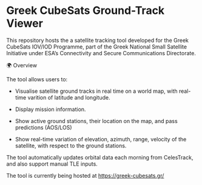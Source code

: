 # Greek CubeSats Ground-Track Viewer

This repository hosts the a satellite tracking tool developed for the Greek CubeSats IOV/IOD Programme, part of the Greek National Small Satellite Initiative under ESA’s Connectivity and Secure Communications Directorate.

🌍 Overview

The tool allows users to:

- Visualise satellite ground tracks in real time on a world map, with real-time varition of latitude and longitude.

- Display mission information.

- Show active ground stations, their location on the map, and pass predictions (AOS/LOS)

- Show real-time variation of elevation, azimuth, range, velocity of the satellite, with respect to the ground stations.

The tool automatically updates orbital data each morning from CelesTrack, and also support manual TLE inputs.

The tool is currently being hosted at https://greek-cubesats.gr/

